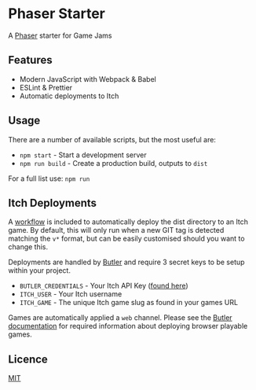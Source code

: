 # Phaser Starter

A [Phaser](https://phaser.io/) starter for Game Jams

## Features

-   Modern JavaScript with Webpack & Babel
-   ESLint & Prettier
-   Automatic deployments to Itch

## Usage

There are a number of available scripts, but the most useful are:

-   `npm start` - Start a development server
-   `npm run build` - Create a production build, outputs to `dist`

For a full list use: `npm run`

## Itch Deployments

A [workflow](./.github/workflows/deploy.yml) is included to automatically deploy the dist directory to an Itch game. By default, this will only run when a new GIT tag is detected matching the `v*` format, but can be easily customised should you want to change this.

Deployments are handled by [Butler](https://itch.io/docs/butler/) and require 3 secret keys to be setup within your project.

-   `BUTLER_CREDENTIALS` - Your Itch API Key ([found here](https://itch.io/user/settings/api-keys))
-   `ITCH_USER` - Your Itch username
-   `ITCH_GAME` - The unique Itch game slug as found in your games URL

Games are automatically applied a `web` channel. Please see the [Butler documentation](https://itch.io/docs/butler/) for required information about deploying browser playable games.

## Licence

[MIT](./LICENSE)
